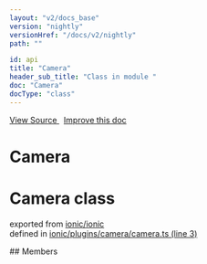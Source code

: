```yaml
---
layout: "v2/docs_base"
version: "nightly"
versionHref: "/docs/v2/nightly"
path: ""

id: api
title: "Camera"
header_sub_title: "Class in module "
doc: "Camera"
docType: "class"
---
```



<div class="improve-docs">
  <a href='http://github.com/driftyco/ionic2/tree/master/ionic/plugins/camera/camera.ts#L2'>
    View Source
  </a>
  &nbsp;
  <a href='http://github.com/driftyco/ionic2/edit/master/ionic/plugins/camera/camera.ts#L2'>
    Improve this doc
  </a>
</div>




<h1 class="api-title">

  Camera



</h1>








<h1 class="class export">Camera <span class="type">class</span></h1>
<p class="module">exported from <a href='undefined'>ionic/ionic</a><br/>
defined in <a href="https://github.com/driftyco/ionic2/tree/master/ionic/plugins/camera/camera.ts#L3-L50">ionic/plugins/camera/camera.ts (line 3)</a>
</p>
<p></p>
## Members

